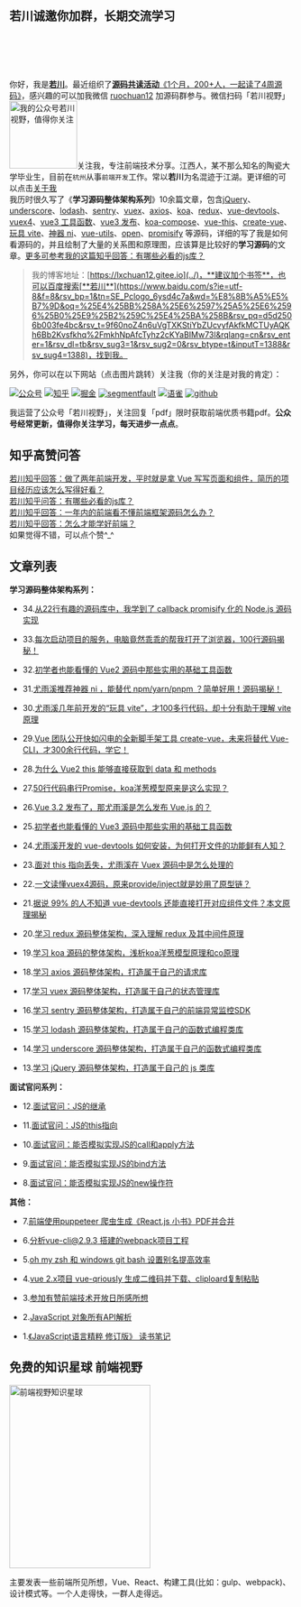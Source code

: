 ##  若川诚邀你加群，长期交流学习

<div style="height: 60px">
<vue-typed-js :loop="true"
    :typeSpeed="100"
    :backSpeed="20"
    :loopCount="10" :strings="['你好，我是若川。欢迎扫码加我微信~', '拉你进源码共读群，一起学习源码~']">
  <h3 class="typing"></h3>
</vue-typed-js>
</div>

你好，我是[**若川**](https://mp.weixin.qq.com/s/MwYIGKFGvx_qzthi20DehA)。最近组织了[**源码共读活动**《1个月，200+人，一起读了4周源码》](https://mp.weixin.qq.com/s?__biz=MzA5MjQwMzQyNw==&mid=2650756550&idx=1&sn=9acc5e30325963e455f53ec2f64c1fdd&chksm=8866564abf11df5c41307dba3eb84e8e14de900e1b3500aaebe802aff05b0ba2c24e4690516b&token=917686367&lang=zh_CN#rd)，感兴趣的可以加我微信 [ruochuan12](https://mp.weixin.qq.com/s?__biz=MzA5MjQwMzQyNw==&mid=2650756550&idx=1&sn=9acc5e30325963e455f53ec2f64c1fdd&chksm=8866564abf11df5c41307dba3eb84e8e14de900e1b3500aaebe802aff05b0ba2c24e4690516b&token=917686367&lang=zh_CN#rd) 加源码群参与。微信扫码「若川视野」<img src="./about/wechat-mini.jpg"  width="120px" height="120px" title="我的公众号若川视野，值得你关注" alt="我的公众号若川视野，值得你关注"/>关注我，专注前端技术分享。江西人，某不那么知名的陶瓷大学毕业生，目前在`杭州`从事`前端开发`工作。常以**若川**为名混迹于江湖。更详细的可以点击[关于我](../about/)<br>
我历时很久写了《**学习源码整体架构系列**》10余篇文章，包含[jQuery](../jquery)、[underscore](../underscore)、[lodash](../lodash)、[sentry](../sentry)、[vuex](../vuex)、[axios](../axios)、[koa](../koa)、[redux](../redux)、[vue-devtools](../open-in-editor)、[vuex4](../vuex4)、[vue3 工具函数](../vue-next-utils)、[vue3 发布](../vue-next-release)、[koa-compose](../koa-compose)、[vue-this](../vue-this)、[create-vue](../create-vue)、[玩具 vite](../vue-dev-server/)、[神器 ni](../ni/)、[vue-utils](../vue-utils/)、[open](../open/)、[promisify](../promisify/) 等源码，详细的写了我是如何看源码的，并且绘制了大量的关系图和原理图，应该算是比较好的**学习源码**的文章。[更多可参考我的这篇知乎回答：有哪些必看的js库？](https://mp.weixin.qq.com/s?__biz=MzA5MjQwMzQyNw==&mid=2650746362&idx=1&sn=afe3a26cdbde1d423aae4fa99355f369&chksm=88662e76bf11a760a7f0a8565b9e8d52f5e4f056dc2682f213eec6475127d71f6f1d203d6c3a&token=1233343990&lang=zh_CN#rd)

> 我的博客地址：[https://lxchuan12.gitee.io](../)，**建议加个书签**，也可以百度搜索[**若川**](https://www.baidu.com/s?ie=utf-8&f=8&rsv_bp=1&tn=SE_Pclogo_6ysd4c7a&wd=%E8%8B%A5%E5%B7%9D&oq=%25E4%25BB%258A%25E6%2597%25A5%25E6%2596%25B0%25E9%25B2%259C%25E4%25BA%258B&rsv_pq=d5d2506b003fe4bc&rsv_t=9f60noZ4n6uVgTXKStiYbZUcvyfAkfkMCTUyAQKh6Bb2Kvsfkhq%2FmkhNpAfcTyhz2cKYaBIMw73l&rqlang=cn&rsv_enter=1&rsv_dl=tb&rsv_sug3=1&rsv_sug2=0&rsv_btype=t&inputT=1388&rsv_sug4=1388)，找到我。
>
另外，你可以在以下网站（点击图片跳转）关注我（你的关注是对我的肯定）：<br>

[![公众号](https://img.shields.io/badge/公众号-@若川视野-000000.svg?style=flat-square&logo=WeChat)](https://image-static.segmentfault.com/355/182/3551821948-5df888aa1dc88_articlex)
[![知乎](https://img.shields.io/badge/dynamic/json?color=0084ff&label=知乎@若川&query=%24.data.totalSubs&url=https%3A%2F%2Fapi.spencerwoo.com%2Fsubstats%2F%3Fsource%3Dzhihu%26queryKey%3Dlxchuan12)](https://www.zhihu.com/people/lxchuan12)
[![掘金](https://img.shields.io/badge/%E6%8E%98%E9%87%91-@%E8%8B%A5%E5%B7%9D-000000.svg?style=flat-square&logo=Juejin)](https://juejin.cn/user/1415826704971918/posts)
[![segmentfault](https://img.shields.io/badge/segmentfault-@%E8%8B%A5%E5%B7%9D-000000.svg?style=flat-square&logo=Segmentfault)](https://segmentfault.com/blog/lxchuan12)
[![语雀](https://img.shields.io/badge/语雀-@%E8%8B%A5%E5%B7%9D-000000.svg?style=flat-square&logo=Segmentfault)](https://www.yuque.com/lxchuan12/blog)
[![github](https://img.shields.io/github/stars/lxchuan12/blog?label=Stars&style=flat-square&logo=GitHub)](https://github.com/lxchuan12/blog)

我运营了公众号「若川视野」，关注回复「pdf」限时获取前端优质书籍pdf。**公众号经常更新，值得你关注学习，每天进步一点点**。

## 知乎高赞问答

[若川知乎回答：做了两年前端开发，平时就是拿 Vue 写写页面和组件，简历的项目经历应该怎么写得好看？](https://www.zhihu.com/question/384048633/answer/1134746899)<br>
[若川知乎问答：有哪些必看的js库？](https://www.zhihu.com/question/429436558/answer/1575251772)<br>
[若川知乎回答：一年内的前端看不懂前端框架源码怎么办？](https://www.zhihu.com/question/350289336/answer/910970733)<br>
[若川知乎回答：怎么才能学好前端？](https://www.zhihu.com/question/372962058/answer/1026884916)<br>
如果觉得不错，可以点个赞^_^

## 文章列表

**学习源码整体架构系列：**

- 34.[从22行有趣的源码库中，我学到了 callback promisify 化的 Node.js 源码实现](../promisify/)

- 33.[每次启动项目的服务，电脑竟然乖乖的帮我打开了浏览器，100行源码揭秘！](../open/)

- 32.[初学者也能看懂的 Vue2 源码中那些实用的基础工具函数](../vue-utils/)

- 31.[尤雨溪推荐神器 ni ，能替代 npm/yarn/pnpm ？简单好用！源码揭秘！](../ni/)

- 30.[尤雨溪几年前开发的“玩具 vite”，才100多行代码，却十分有助于理解 vite 原理](../vue-dev-server/)

- 29.[Vue 团队公开快如闪电的全新脚手架工具 create-vue，未来将替代 Vue-CLI，才300余行代码，学它！](../create-vue/)

- 28.[为什么 Vue2 this 能够直接获取到 data 和 methods](../vue-this/)

- 27.[50行代码串行Promise，koa洋葱模型原来是这么实现？](../koa-compose/)

- 26.[Vue 3.2 发布了，那尤雨溪是怎么发布 Vue.js 的？](../vue-next-release/)

- 25.[初学者也能看懂的 Vue3 源码中那些实用的基础工具函数](../vue-next-utils/)

- 24.[尤雨溪开发的 vue-devtools 如何安装，为何打开文件的功能鲜有人知？](../vue-devtools/)

- 23.[面对 this 指向丢失，尤雨溪在 Vuex 源码中是怎么处理的](../vuex-this/)

- 22.[一文读懂vuex4源码，原来provide/inject就是妙用了原型链？](../vuex4/)

- 21.[据说 99% 的人不知道 vue-devtools 还能直接打开对应组件文件？本文原理揭秘](../open-in-editor/)

- 20.[学习 redux 源码整体架构，深入理解 redux 及其中间件原理](../redux/)

- 19.[学习 koa 源码的整体架构，浅析koa洋葱模型原理和co原理](../koa/)

- 18.[学习 axios 源码整体架构，打造属于自己的请求库](../axios/)

- 17.[学习 vuex 源码整体架构，打造属于自己的状态管理库](../vuex/)

- 16.[学习 sentry 源码整体架构，打造属于自己的前端异常监控SDK](../sentry/)

- 15.[学习 lodash 源码整体架构，打造属于自己的函数式编程类库](../lodash/)

- 14.[学习 underscore 源码整体架构，打造属于自己的函数式编程类库](../underscore/)

- 13.[学习 jQuery 源码整体架构，打造属于自己的 js 类库](../jquery/)

**面试官问系列：**

- 12.[面试官问：JS的继承](../js-extend/)

- 11.[面试官问：JS的this指向](../js-this/)

- 10.[面试官问：能否模拟实现JS的call和apply方法](../js-implement-call-apply/)

- 9.[面试官问：能否模拟实现JS的bind方法](../js-implement-bind/)

- 8.[面试官问：能否模拟实现JS的new操作符](../js-implement-new/)

**其他：**

- 7.[前端使用puppeteer 爬虫生成《React.js 小书》PDF并合并](../puppeteer-create-pdf-and-merge/)

- 6.[分析vue-cli@2.9.3 搭建的webpack项目工程](../vue-cli-2-webpack/)

- 5.[oh my zsh 和 windows git bash 设置别名提高效率](../oh-my-zsh/)

- 4.[vue 2.x项目 vue-qriously 生成二维码并下载、cliploard复制粘贴](../vue-2-qrcode/)

- 3.[参加有赞前端技术开放日所感所想](../20180421-youzan-front-end-tech-open-day/)

- 2.[JavaScript 对象所有API解析](../js-object-api/)

- 1.[《JavaScript语言精粹 修订版》 读书笔记](../js-book/)

## 免费的知识星球 前端视野

<img src="../README-images/zsxq.png"  width="250px" height="325px" title="前端视野知识星球" alt="前端视野知识星球"/>

主要发表一些前端所见所想，Vue、React、构建工具(比如：gulp、webpack)、设计模式等。一个人走得快，一群人走得远。
